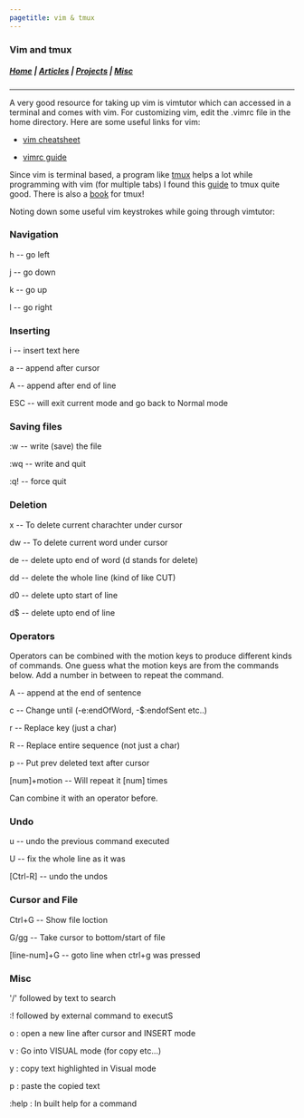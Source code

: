 ```yaml
---
pagetitle: vim & tmux
---
```


### Vim and tmux

##### [Home](index.html) |  [Articles](articles.html) | [Projects](projects.html) | [Misc](misc.html) 

---

A very good resource for taking up vim is vimtutor which can accessed in a
terminal and comes with vim.
For customizing vim, edit the .vimrc file in the home directory. Here
are some useful links for vim:

- [vim cheatsheet](http://www.viemu.com/a_vi_vim_graphical_cheat_sheet_tutorial.html)

- [vimrc guide](https://dougblack.io/words/a-good-vimrc.html)

Since vim is terminal based, a program like
[tmux](https://github.com/tmux/tmux/wiki)
helps a lot while programming with vim (for multiple tabs)
I found this
[guide](http://www.hamvocke.com/blog/a-quick-and-easy-guide-to-tmux/) 
to tmux 
quite good. There is also a [book](https://leanpub.com/the-tao-of-tmux/read) for
 tmux!


Noting down some useful vim keystrokes while going through vimtutor:


### Navigation

h -- go left

j -- go down

k -- go up

l -- go right


### Inserting

i -- insert text here

a -- append after cursor

A -- append after end of line

ESC -- will exit current mode and go back to Normal mode


### Saving files

:w -- write (save) the file

:wq -- write and quit

:q! -- force quit


### Deletion

x -- To delete current charachter under cursor

dw -- To delete current word under cursor

de -- delete upto end of word (d stands for delete)

dd -- delete the whole line (kind of like CUT)

d0 -- delete upto start of line

d$ -- delete upto end of line


### Operators

Operators can be combined with the motion keys to produce different kinds of 
commands. One guess what the motion keys are from the commands below.
Add a number in between to repeat the command.

A -- append at the end of sentence

c -- Change until (-e:endOfWord, -$:endofSent etc..)

r -- Replace key (just a char)

R -- Replace entire sequence (not just a char)

p -- Put prev deleted text after cursor

[num]+motion -- Will repeat it [num] times

Can combine it with an operator before.


### Undo

u -- undo the previous command executed

U -- fix the whole line as it was

[Ctrl-R] -- undo the undos


### Cursor and File

Ctrl+G -- Show file loction

G/gg -- Take cursor to bottom/start of file

[line-num]+G -- goto line when ctrl+g was pressed


### Misc

'/' followed by text to search

:! followed by external command to executS

o : open a new line after cursor and INSERT mode

v : Go into VISUAL mode (for copy etc...)

y : copy text highlighted in Visual mode

p : paste the copied text

:help : In built help for a command
